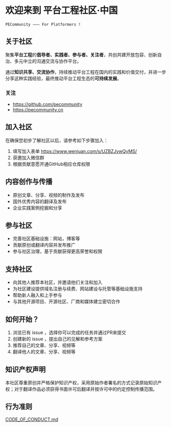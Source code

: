 # 欢迎来到 平台工程社区·中国  

    PECommunity ——— For Platformers !  

## 关于社区
聚集**平台工程**的**倡导者、实践者、参与者、关注者**，共创共建开放包容、创新自治、多元中立的沟通交流与协作平台。

通过**知识共享、交流协作**，持续推动平台工程在国内的实践和价值交付，并进一步分享这种实践经验，最终推动平台工程生态的**可持续发展**。

### 关注
- https://github.com/pecommunity
- https://pecommunity.cn

## 加入社区
在确保您初步了解社区以后，请参考如下步骤加入：
1. 填写加入表单 https://www.wenjuan.com/s/UZBZJvwQyMS/
2. 获邀加入微信群
3. 根据贡献意愿开通GitHub相应仓库权限

## 内容创作与传播
- 原创文章、分享、视频的制作及发布 
- 国外优秀内容的翻译及发布 
- 企业实践案例挖掘和分享  


## 参与社区
- 完善社区基础设施：网站，博客等 
- 贡献原创或翻译内容并发布推广   
- 参与社区治理，基于贡献获得更高荣誉和权限 


## 支持社区 
- 向其他人推荐本社区，并邀请他们关注和加入  
- 为社区建设提供域名注册与续费、网站建设与托管等基础设施支持 
- 帮助新人融入和上手参与
- 与其他开源项目、开源社区、厂商和媒体建立密切合作


## 如何开始？
1. 浏览已有 issue ，选择你可以完成的任务并通过PR来提交 
2. 创建新的 issue ，提出自己的见解和参考方案 
3. 推荐自己的文章、分享、视频等
4. 翻译他人的文章、分享、视频等 


## 知识产权声明
本社区尊重原创并严格保护知识产权，采用原始作者署名的方式记录原始知识产权；对于翻译作品必须获得书面许可后翻译并按许可中的约定控制传播范围。 

## 行为准则
[CODE_OF_CONDUCT.md](./CODE_OF_CONDUCT.md)
